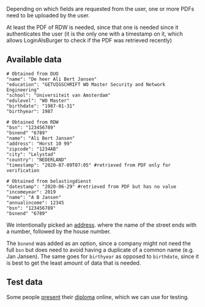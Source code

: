 <title>Frontend example</title>

Depending on which fields are requested from the user,
one or more PDFs need to be uploaded by the user.

At least the PDF of RDW is needed,
since that one is needed since it authenticates the user
(it is the only one with a timestamp on it,
which allows LoginAlsBurger to check if the PDF was retrieved recently)

<!--
| field | also includes | additional pdf |
| --- | --- | --- |
| city | country | |
| zipcode | city | |
| address | zipcode | |
| name | | |
| bsn | | |
| birthdate | | DUO |
| edu |  | DUO |
-->


## Available data

```
# Obtained from DUO
"name": "De heer Ali Bert Jansen"
"education": "GETUIGSCHRIFT WO Master Security and Network Engineering"
"school": "Universiteit van Amsterdam"
"edulevel": "WO Master"
"birthdate": "1987-01-31"
"birthyear": 1987

# Obtained from RDW
"bsn": "123456789"
"bsnend" "6789"
"name": "Ali Bert Jansen"
"address": "Horst 10 99"
"zipcode": "1234AB"
"city": "Lelystad"
"country": "NEDERLAND"
"timestamp": "2020-07-09T07:05" #retrieved from PDF only for verification

# Obtained from belastingdienst
"datestamp": "2020-06-29" #retrieved from PDF but has no value
"incomeyear": 2019
"name": "A B Jansen"
"annualincome": 12345
"bsn": "123456789"
"bsnend" "6789"
```

We intentionally picked an
[address](https://nl.wikipedia.org/wiki/Huisnummer#Afwijkende_adresseringen).
where the name of the street ends with a number, followed by the house number.

The `bsnend` was added as an option,
since a company might not need the full `bsn`
but does need to avoid having a duplicate of a common name (e.g. Jan Jansen).
The same goes for `birthyear` as opposed to `birthdate`,
since it is best to get the least amount of data that is needed.


## Test data

Some people
[present](https://www.antwanvantilborgh.nl/wp-content/uploads/2019/03/Mbo-Commercieel-medewerker-Junior-Accountmanager.pdf)
their
[diploma](https://maartenpaauw.com/static/education/hogeschool-leiden-informatica-bachelor.pdf)
online,
which we can use for testing.


<script>
function one_stop_example(){
  let url = "https://loginalsburger.nl/"
  // specify where the service needs to return to:
  url += "?redirect=" + encodeURIcomponent("https://loginalsburger.nl/example/backend")
  // specify the needed fields:
  url += "&fields=" + encodeURIcomponent("bsnend,name,birthyear,education,annualincome")
  // optionally we specify our own CSS:
  //url += "&css=" + encodeURIcomponent("https://my-service.nl/custom.css")

}

</script>


